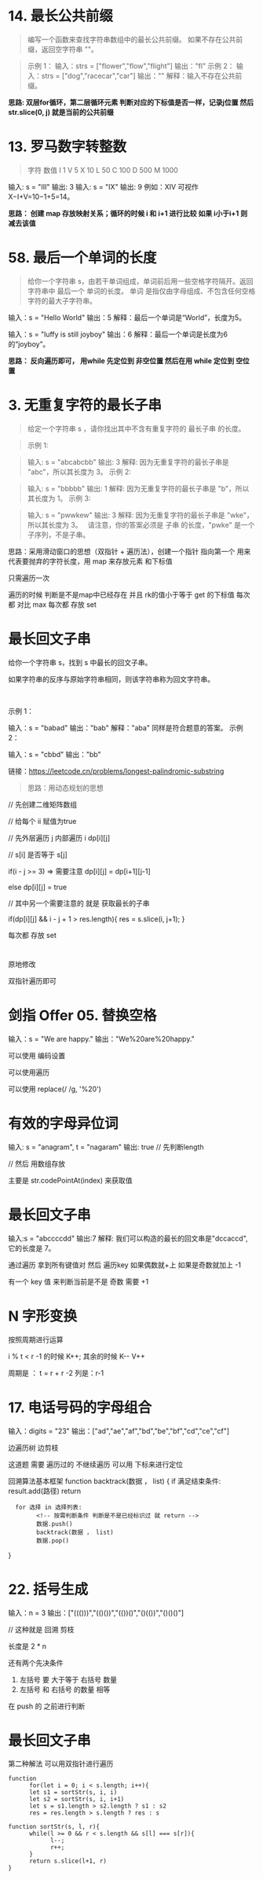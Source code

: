 # 14. 最长公共前缀
> 编写一个函数来查找字符串数组中的最长公共前缀。
> 如果不存在公共前缀，返回空字符串 ""。

> 示例 1：
> 输入：strs = ["flower","flow","flight"]
> 输出："fl"
> 示例 2：
> 输入：strs = ["dog","racecar","car"]
> 输出：""
> 解释：输入不存在公共前缀。

**思路: 双层for循环，第二层循环元素 判断对应的下标值是否一样，记录j位置 然后 str.slice(0, j) 就是当前的公共前缀** 

# 13. 罗马数字转整数
> 字符          数值
> I             1
> V             5
> X             10
> L             50
> C             100
> D             500
> M             1000

输入: s = "III"
输出: 3
输入: s = "IX"
输出: 9
例如：XIV 可视作 X−I+V=10−1+5=14。

**思路：  创建 map 存放映射关系；循环的时候  i 和 i+1 进行比较 如果 i小于i+1 则 减去该值**

# 58. 最后一个单词的长度
> 给你一个字符串 s，由若干单词组成，单词前后用一些空格字符隔开。返回字符串中 最后一个 单词的长度。
单词 是指仅由字母组成、不包含任何空格字符的最大子字符串。

输入：s = "Hello World"
输出：5
解释：最后一个单词是“World”，长度为5。

输入：s = "luffy is still joyboy"
输出：6
解释：最后一个单词是长度为6的“joyboy”。


**思路： 反向遍历即可，
      用while 先定位到 非空位置
      然后在用 while 定位到 空位置**

# 3. 无重复字符的最长子串
> 给定一个字符串 s ，请你找出其中不含有重复字符的 最长子串 的长度。

> 示例 1:

> 输入: s = "abcabcbb"
> 输出: 3 
> 解释: 因为无重复字符的最长子串是 "abc"，所以其长度为 3。
> 示例 2:

> 输入: s = "bbbbb"
> 输出: 1
> 解释: 因为无重复字符的最长子串是 "b"，所以其长度为 1。
> 示例 3:

> 输入: s = "pwwkew"
> 输出: 3
> 解释: 因为无重复字符的最长子串是 "wke"，所以其长度为 3。
     请注意，你的答案必须是 子串 的长度，"pwke" 是一个子序列，不是子串。

思路：采用滑动窗口的思想（双指针 + 遍历法），创建一个指针 指向第一个 用来代表要抛弃的字符长度，用 map 来存放元素 和下标值

只需遍历一次

遍历的时候 判断是不是map中已经存在 并且 rk的值小于等于 get 的下标值
 每次都 对比 max
 每次都 存放 set


# 最长回文子串

给你一个字符串 s，找到 s 中最长的回文子串。

如果字符串的反序与原始字符串相同，则该字符串称为回文字符串。

 

示例 1：

输入：s = "babad"
输出："bab"
解释："aba" 同样是符合题意的答案。
示例 2：

输入：s = "cbbd"
输出："bb"

链接：https://leetcode.cn/problems/longest-palindromic-substring

> 思路：用动态规划的思想

// 先创建二维矩阵数组

// 给每个 ii 赋值为true

// 先外层遍历 j 内部遍历 i
dp[i][j]

// s[i] 是否等于 s[j]

if(i - j >= 3) => 需要注意
dp[i][j] = dp[i+1][j-1]

else dp[i][j] = true

// 其中另一个需要注意的 就是 获取最长的子串

if(dp[i][j] && i - j + 1 > res.length){
      res = s.slice(i, j+1);
}





 每次都 存放 set

 


# 
原地修改

双指针遍历即可

# 剑指 Offer 05. 替换空格
输入：s = "We are happy."
输出："We%20are%20happy."

可以使用 编码设置

可以使用遍历

可以使用 replace(/ /g, '%20')


# 有效的字母异位词
输入: s = "anagram", t = "nagaram"
输出: true
// 先判断length

// 然后
用数组存放 

主要是 str.codePointAt(index) 来获取值


# 最长回文子串
输入:s = "abccccdd"
输出:7
解释: 我们可以构造的最长的回文串是"dccaccd", 它的长度是 7。


通过遍历 拿到所有键值对 然后 遍历key 如果偶数就+上
如果是奇数就加上 -1

有一个 key 值 来判断当前是不是 奇数 需要 +1


# N 字形变换
按照周期进行运算

i % t < r -1
的时候  K++;
其余的时候 K-- V++ 

周期是 ： t =  r + r -2
列是：r-1


# 17. 电话号码的字母组合
输入：digits = "23"
输出：["ad","ae","af","bd","be","bf","cd","ce","cf"]

边遍历树 边剪枝

这道题 需要 遍历过的 不继续遍历 可以用 下标来进行定位


<!-- 经典回溯算法 -->
回溯算法基本框架
function backtrack(数据 ， list) {
     if 满足结束条件:
        result.add(路径)
        return

      
      for 选择 in 选择列表:
            <!-- 按需判断条件 判断是不是已经标识过 就 return -->
            数据.push()
            backtrack(数据 ， list)
            数据.pop()
}     

# 22. 括号生成
输入：n = 3
输出：["((()))","(()())","(())()","()(())","()()()"]

// 这种就是 回溯 剪枝
 
长度是  2 * n

还有两个先决条件

1. 左括号 要 大于等于 右括号 数量
2. 左括号 和 右括号 的数量 相等

在 push 的 之前进行判断


# 最长回文子串
第二种解法 可以用双指针进行遍历

```
function 
      for(let i = 0; i < s.length; i++){
      let s1 = sortStr(s, i, i)
      let s2 = sortStr(s, i, i+1)
      let s = s1.length > s2.length ? s1 : s2
      res = res.length > s.length ? res : s

function sortStr(s, l, r){
      while(l >= 0 && r < s.length && s[l] === s[r]){
            l--;
            r++;
      }
      return s.slice(l+1, r)
}
```
